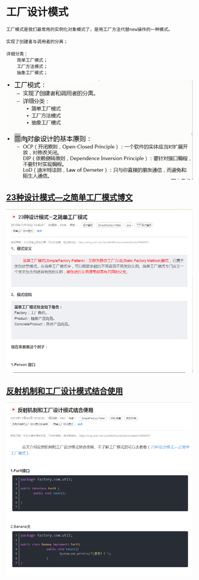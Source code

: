 # 工厂设计模式

    工厂模式是我们最常用的实例化对象模式了，是用工厂方法代替new操作的一种模式。
    
    实现了创建者与调用者的分离；
    
    详细分类：
        简单工厂模式；
        工厂方法模式；
        抽象工厂模式；
    

![](https://github.com/andyczy/czy-study-design-patterns/blob/master/src/main/java/factory/img/factory1.png "工厂设计模式")
 
 
## [23种设计模式—之简单工厂模式博文](https://blog.csdn.net/JavaWebRookie/article/details/49682021)
![](https://github.com/andyczy/czy-study-design-patterns/blob/master/src/main/java/factory/img/blog.png "工厂设计模式")


## [反射机制和工厂设计模式结合使用](https://blog.csdn.net/JavaWebRookie/article/details/49686587)
![](https://github.com/andyczy/czy-study-design-patterns/blob/master/src/main/java/factory/img/blog1.png "工厂设计模式")
 